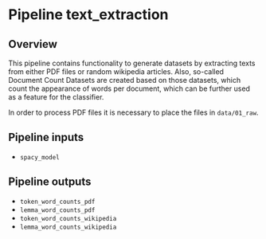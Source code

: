 # Pipeline text_extraction

## Overview

This pipeline contains functionality to generate datasets by extracting texts from
either PDF files or random wikipedia articles. Also, so-called Document Count Datasets
are created based on those datasets, which count the appearance of words per document,
which can be further used as a feature for the classifier.

In order to process PDF files it is necessary to place the files in ``data/01_raw``.

## Pipeline inputs

* ``spacy_model``

## Pipeline outputs

* ``token_word_counts_pdf``
* ``lemma_word_counts_pdf``
* ``token_word_counts_wikipedia``
* ``lemma_word_counts_wikipedia``
